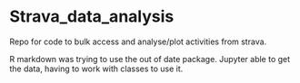 # Strava_data_analysis
Repo for code to bulk access and analyse/plot activities from strava.

R markdown was trying to use the out of date package.
Jupyter able to get the data, having to work with classes to use it.
